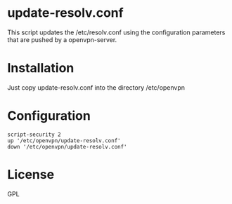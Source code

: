 # update-resolv.conf

This script updates the /etc/resolv.conf using the configuration parameters that
are pushed by a openvpn-server.

# Installation

Just copy update-resolv.conf into the directory /etc/openvpn

# Configuration


```
script-security 2
up '/etc/openvpn/update-resolv.conf'
down '/etc/openvpn/update-resolv.conf'
```

# License

GPL
